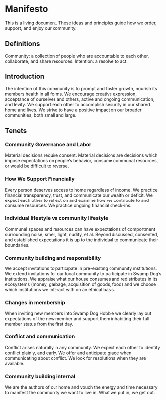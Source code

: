 # Manifesto

This is a living document. These ideas and principles guide how we order, support, and enjoy our community.

## Definitions

Community: a collection of people who are accountable to each other, collaborate, and share resources.
Intention: a resolve to act.

## Introduction

The intention of this community is to prompt and foster growth, nourish its members health in all forms. We encourage creative expression, acceptance of ourselves and others, active and ongoing communication, and levity. We support each other to accomplish security in our shared home and lives. We strive to have a positive impact on our broader communities, both small and large.

## Tenets

### Community Governance and Labor
Material decisions require consent. Material decisions are decisions which impose expectations on people’s behavior, consume communal resources, or would be difficult to reverse.

### How We Support Financially

Every person deserves access to home regardless of income. We practice financial transparency, trust, and communicate our wealth or deficit. We expect each other to reflect on and examine how we contribute to and consume resources. We practice ongoing financial check-ins.

### Individual lifestyle vs community lifestyle

Communal spaces and resources can have expectations of comportment surrounding noise, smell, light, nudity, et al. Beyond discussed, consented, and established expectations it is up to the individual to communicate their boundaries.

### Community building and responsibility

We accept invitations to participate in pre-existing community institutions. We extend invitations for our local community to participate in Swamp Dog’s institutions. We appraise what our house consumes and redistributes in its ecosystems (money, garbage, acquisition of goods, food) and we choose which institutions we interact with on an ethical basis.

### Changes in membership

When inviting new members into Swamp Dog Hobble we clearly lay out expectations of the new member and support them inhabiting their full member status from the first day.

### Conflict and communication

Conflict arises naturally in any community. We expect each other to identify conflict plainly, and early. We offer and anticipate grace when communicating about conflict. We look for resolutions when they are available.

### Community building internal

We are the authors of our home and vouch the energy and time necessary to manifest the community we want to live in. What we put in, we get out. 
